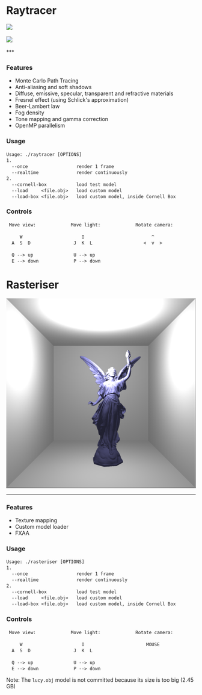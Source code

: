 # Raytracer

<p float="left">
  <img src="raytracer/screenshots/final1_50kspp.png" width="600" />
</p>
<p float="left">
  <img src="raytracer/screenshots/final3_25kspp.png" width="600" />
</p>
***

### Features
- Monte Carlo Path Tracing
- Anti-aliasing and soft shadows
- Diffuse, emissive, specular, transparent and refractive materials
- Fresnel effect (using Schlick's approximation)
- Beer-Lambert law
- Fog density
- Tone mapping and gamma correction
- OpenMP parallelism

### Usage
```
Usage: ./raytracer [OPTIONS]
1.
  --once                  render 1 frame
  --realtime              render continuously
2.
  --cornell-box           load test model
  --load     <file.obj>   load custom model
  --load-box <file.obj>   load custom model, inside Cornell Box
```

### Controls
```
 Move view:             Move light:             Rotate camera:

     W                      I                         ^
  A  S  D                J  K  L                   <  v  >

  Q --> up               U --> up
  E --> down             P --> down
```

# Rasteriser

<p float="left">
  <img src="rasteriser/screenshots/lucy_28mil.png" width="600" />
</p>

***
### Features
- Texture mapping
- Custom model loader
- FXAA

### Usage
```
Usage: ./rasteriser [OPTIONS]
1.
  --once                  render 1 frame
  --realtime              render continuously
2.
  --cornell-box           load test model
  --load     <file.obj>   load custom model
  --load-box <file.obj>   load custom model, inside Cornell Box
```

### Controls
```
 Move view:             Move light:             Rotate camera:

     W                      I                       MOUSE  
  A  S  D                J  K  L                   

  Q --> up               U --> up
  E --> down             P --> down
```

Note: The `lucy.obj` model is not committed because its size is too big (2.45 GB)
